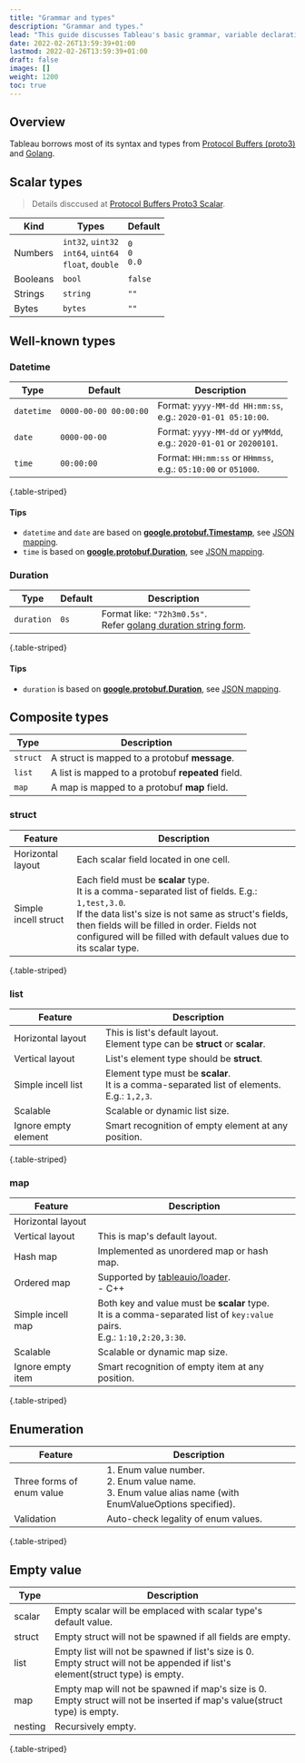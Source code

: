 ```yaml
---
title: "Grammar and types"
description: "Grammar and types."
lead: "This guide discusses Tableau's basic grammar, variable declarations, and data types."
date: 2022-02-26T13:59:39+01:00
lastmod: 2022-02-26T13:59:39+01:00
draft: false
images: []
weight: 1200
toc: true
---
```


## Overview

Tableau borrows most of its syntax and types from [Protocol Buffers (proto3)](https://developers.google.com/protocol-buffers/docs/proto3) and [Golang](https://go.dev/).

## Scalar types

> Details disccused at [Protocol Buffers Proto3 Scalar](https://developers.google.com/protocol-buffers/docs/proto3#scalar).

| Kind     | Types                                                       | Default             |
|----------|-------------------------------------------------------------|---------------------|
| Numbers  | `int32`, `uint32`<br>`int64`, `uint64`<br>`float`, `double` | `0`<br>`0`<br>`0.0` |
| Booleans | `bool`                                                      | `false`             |
| Strings  | `string`                                                    | `""`                |
| Bytes    | `bytes`                                                     | `""`                |

## Well-known types

### Datetime

| Type       | Default               | Description                                                             |
|------------|-----------------------|-------------------------------------------------------------------------|
| `datetime` | `0000-00-00 00:00:00` | Format: `yyyy-MM-dd HH:mm:ss`, <br>e.g.: `2020-01-01 05:10:00`.         |
| `date`     | `0000-00-00`          | Format: `yyyy-MM-dd` or `yyMMdd`, <br>e.g.: `2020-01-01` or `20200101`. |
| `time`     | `00:00:00`            | Format: `HH:mm:ss` or `HHmmss`, <br>e.g.: `05:10:00` or `051000`.       |
{.table-striped}

#### Tips

- `datetime` and `date` are based on [**google.protobuf.Timestamp**](https://developers.google.com/protocol-buffers/docs/reference/google.protobuf#google.protobuf.Timestamp), see [JSON mapping](https://developers.google.com/protocol-buffers/docs/proto3#json).
- `time`  is based on [**google.protobuf.Duration**](https://developers.google.com/protocol-buffers/docs/reference/google.protobuf#google.protobuf.Duration), see [JSON mapping](https://developers.google.com/protocol-buffers/docs/proto3#json).

### Duration

| Type       | Default | Description                                                                                                        |
|------------|---------|--------------------------------------------------------------------------------------------------------------------|
| `duration` | `0s`    | Format like: `"72h3m0.5s"`. <br>Refer [golang duration string form](https://golang.org/pkg/time/#Duration.String). |
{.table-striped}

#### Tips

- `duration` is based on [**google.protobuf.Duration**](https://developers.google.com/protocol-buffers/docs/reference/google.protobuf#google.protobuf.Duration), see [JSON mapping](https://developers.google.com/protocol-buffers/docs/proto3#json).

## Composite types

| Type     | Description                                        |
|----------|----------------------------------------------------|
| `struct` | A struct is mapped to a protobuf **message**.      |
| `list`   | A list is mapped to a protobuf **repeated** field. |
| `map`    | A map is mapped to a protobuf **map** field.       |

### struct

| Feature              | Description                                                                                                                                                                                                                                                                           |
|----------------------|---------------------------------------------------------------------------------------------------------------------------------------------------------------------------------------------------------------------------------------------------------------------------------------|
| Horizontal layout    | Each scalar field located in one cell.                                                                                                                                                                                                                                                |
| Simple incell struct | Each field must be **scalar** type. <br>It is a comma-separated list of fields. E.g.: `1,test,3.0`. <br>If the data list's size is not same as struct's fields, then fields will be filled in order. Fields not configured will be filled with default values due to its scalar type. |
{.table-striped}

### list

| Feature              | Description                                                                                   |
|----------------------|-----------------------------------------------------------------------------------------------|
| Horizontal layout    | This is list's default layout. <br>Element type can be **struct** or **scalar**.              |
| Vertical layout      | List's element type should be **struct**.                                                     |
| Simple incell list   | Element type must be **scalar**. <br>It is a comma-separated list of elements. E.g.: `1,2,3`. |
| Scalable             | Scalable or dynamic list size.                                                                |
| Ignore empty element | Smart recognition of empty element at any position.                                           |
{.table-striped}

### map

| Feature           | Description                                                                                                                    |
|-------------------|--------------------------------------------------------------------------------------------------------------------------------|
| Horizontal layout |                                                                                                                                |
| Vertical layout   | This is map's default layout.                                                                                                  |
| Hash map          | Implemented as unordered map or hash map.                                                                                      |
| Ordered map       | Supported by [tableauio/loader](https://github.com/tableauio/loader).<br>- C++                                                 |
| Simple incell map | Both key and value must be **scalar** type. <br>It is a comma-separated list of `key:value` pairs. <br>E.g.: `1:10,2:20,3:30`. |
| Scalable          | Scalable or dynamic map size.                                                                                                  |
| Ignore empty item | Smart recognition of empty item at any position.                                                                               |
{.table-striped}

## Enumeration

| Feature                   | Description                                                                                                 |
|---------------------------|-------------------------------------------------------------------------------------------------------------|
| Three forms of enum value | 1. Enum value number.<br>2. Enum value name.<br>3. Enum value alias name (with EnumValueOptions specified). |
| Validation                | Auto-check legality of enum values.                                                                         |
{.table-striped}

## Empty value

| Type    | Description                                                                                                                       |
|---------|-----------------------------------------------------------------------------------------------------------------------------------|
| scalar  | Empty scalar will be emplaced with scalar type's default value.                                                                   |
| struct  | Empty struct will not be spawned if all fields are empty.                                                                         |
| list    | Empty list will not be spawned if list's size is 0.<br>Empty struct will not be appended if list's element(struct type) is empty. |
| map     | Empty map will not be spawned if map's size is 0. Empty struct will not be inserted if map's value(struct type) is empty.         |
| nesting | Recursively empty.                                                                                                                |
{.table-striped}
